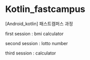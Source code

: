 # Kotlin_fastcampus
[Android_kotlin] 패스트캠퍼스 과정

first session : bmi calculator

second session : lotto number

third session : calculator 
